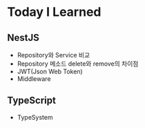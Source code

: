 # Today I Learned

## NestJS

-   Repository와 Service 비교
-   Repository 메소드 delete와 remove의 차이점
-   JWT(Json Web Token)
-   Middleware

## TypeScript

-   TypeSystem
